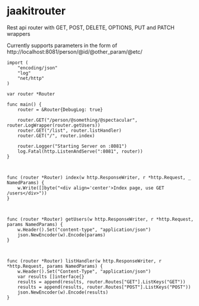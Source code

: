 
# jaakitrouter

  

Rest api router with GET, POST, DELETE, OPTIONS, PUT and PATCH wrappers

Currently supports parameters in the form of http://localhost:8081/person/@id/@other_param/@etc/

  
  

  

    import (
	    "encoding/json"
	    "log"
	    "net/http"
    )	
    
    var router *Router

    func main() {
	    router = &Router{DebugLog: true}

	    router.GET("/person/@something/@spectacular", router.LogWrapper(router.getUsers))	    
	    router.GET("/list", router.listHandler)
	    router.GET("/", router.index)
	    
	    router.Logger("Starting Server on :8081")
	    log.Fatal(http.ListenAndServe(":8081", router))
    }
    
      
    
    func (router *Router) index(w http.ResponseWriter, r *http.Request, _ NamedParams) {
	    w.Write([]byte("<div align='center'>Index page, use GET /users</div>"))    
    }
    
      
    
    func (router *Router) getUsers(w http.ResponseWriter, r *http.Request, params NamedParams) {
	    w.Header().Set("content-type", "application/json")
	    json.NewEncoder(w).Encode(params)
    }
    
      
    
    func (router *Router) listHandler(w http.ResponseWriter, r *http.Request, params NamedParams) {
	    w.Header().Set("Content-Type", "application/json")
	    var results []interface{}
	    results = append(results, router.Routes["GET"].ListKeys("GET"))
	    results = append(results, router.Routes["POST"].ListKeys("POST"))
	    json.NewEncoder(w).Encode(results)
    }





